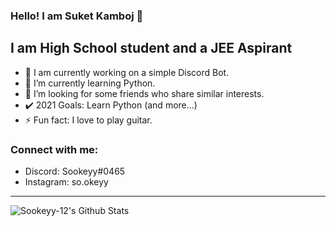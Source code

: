 ### Hello! I am Suket Kamboj 👋

## I am High School student and a JEE Aspirant 
- 🔭 I am currently working on a simple Discord Bot.
- 🌱 I’m currently learning Python. 
- 👯 I’m looking for some friends who share similar interests.
- ✔️ 2021 Goals: Learn Python (and more...)
- ⚡ Fun fact: I love to play guitar.

### Connect with me:
- Discord: Sookeyy#0465
- Instagram: so.okeyy

---

<img align="left" alt="Sookeyy-12's Github Stats" src="https://github-readme-stats.vercel.app/api?username=Sookeyy-12&theme=dark&show_icons=true"/>
